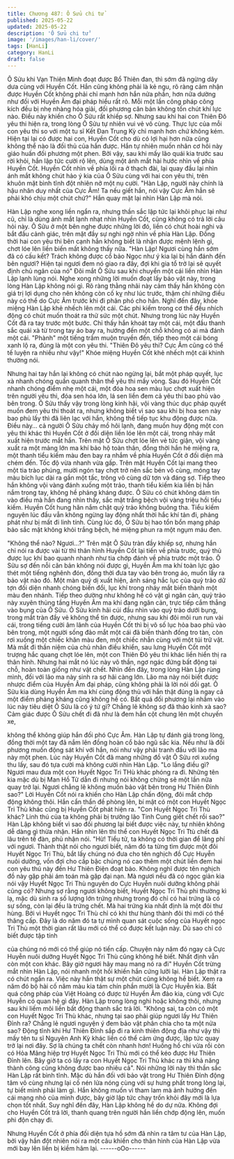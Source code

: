 ```yaml
---
title: Chương 487: Ô Sửu chi tử
published: 2025-05-22
updated: 2025-05-22
description: 'Ô Sửu chi tử'
image: '/images/han-li/cover/'
tags: [HanLi]
category: HanLi
draft: false
---
```


Ô Sửu khi Vạn Thiên Minh đoạt được Bổ Thiên đan, thì sớm đã
ngừng dây dưa cùng với Huyền Cốt.
Hắn cũng không phải là kẻ ngu, rõ ràng cảm nhận được Huyền
Cốt không phải chỉ mạnh hơn hắn nửa phần, hơn nữa dường như
đối với Huyền Âm đại pháp hiểu rất rõ.
Mỗi một lần công pháp công kích đều bị nhẹ nhàng hóa giải, đối
phương căn bản không tốn chút khí lực nào.
Điều này khiến cho Ô Sửu rất khiếp sợ.
Nhưng sau khi hai con Thiên Đô yêu thi hiện ra, trong lòng Ô Sửu
tự nhiên vui vẻ vô cùng.
Thực lực của mỗi con yêu thi so với một tu sĩ Kết Đan Trung Kỳ
chỉ mạnh hơn chứ không kém. Hiện tại lại có được hai con,
Huyền Cốt cho dù có lợi hại hơn nữa cũng không thể nào là đối
thủ của hắn được.
Hắn tự nhiên muốn nhân cơ hôi này giáo huấn đối phương một
phen.
Bởi vậy, sau khi mấy lão quái kia trước sau rời khỏi, hắn lập tức
cười rộ lên, dùng một ánh mắt hài hước nhìn về phía Huyền Cốt.
Huyền Cốt nhìn về phía lối ra ở thạch đài, lại quay đầu lại nhìn
ánh mắt không chút hảo ý kia của Ô Sửu cùng với hai con yêu thi,
trên khuôn mặt bình tĩnh đột nhiên nở một nụ cười.
"Hàn Lập, người này chính là hậu nhân duy nhất của Cực Âm! Ta
nếu giết hắn, nói vậy Cực Âm hẳn sẽ phải khó chịu một chút
chứ?" Hắn quay mặt lại nhìn Hàn Lập mà nói.

Hàn Lập nghe xong liền ngẩn ra, nhưng thần sắc lập tức lại khôi
phục lại như cũ, chỉ là dùng ánh mắt lạnh nhạt nhìn Huyền Cốt,
cũng không có trả lời câu hỏi này.
Ô Sửu ở một bên nghe được những lời đó, liền có chút hoài nghi
và bắt đầu cảnh giác, trên mặt đầy sự nghi ngờ nhìn về phía Hàn
Lập.
Đồng thời hai con yêu thi bên cạnh hắn không biết là nhận được
mệnh lệnh gì, chơt lóe lên liền biến mất không thấy nữa.
"Hàn Lập! Ngươi cùng hắn sớm đã có cấu kết? Trách không được
cổ bảo Ngọc như ý kia lại bị hắn đánh đến bên ngươi? Hiện tại
ngươi đem nó giao ra đây, đợi khi gia tổ trở lại sẽ quyết định chủ
ngân của nó" Đôi mắt Ô Sửu sau khi chuyển một cái liền nhìn
Hàn Lập lạnh lùng nói.
Nghe xong những lời muốn đoạt lấy bảo vật này, trong lòng Hàn
Lập không nói gì.
Rõ ràng thằng nhãi này cảm thấy hắn không còn giá trị lợi dụng
cho nên không còn cố kỵ như lúc trước, thậm chí những điều này
có thể do Cực Âm trước khi đi phân phó cho hắn.
Nghĩ đến đây, khóe miệng Hàn Lập khẻ nhếch lên một cái. Các
phi kiếm trong cơ thể đều nhích động có chút muốn thoát ra thử
sức một chút.
Nhưng trong lúc này Huyền Cốt đã ra tay trước một bước.
Chỉ thấy hắn khoát tay một cái, một đầu thanh sắc quái xà từ
trong tay áo bay ra, hướng đến một chỗ không có ai mà đánh một
cái.
"Phành" một tiếng trầm muộn truyền đến, tiếp theo một cái bóng
xanh lộ ra, đúng là một con yêu thi.
"Thiên Đô yêu thi? Cực Âm cũng có thể tế luyện ra nhiều như
vậy!" Khóe miệng Huyền Cốt khẻ nhếch một cái khinh thường nói.

Nhưng hai tay hắn lại không có chút nào ngừng lại, bắt một pháp
quyết, lục xà nhanh chóng quấn quanh thân thể yêu thi mấy vòng.
Sau đó Huyền Cốt nhanh chóng điểm nhẹ một cái, một đóa hoa
sen màu lục chợt xuất hiện trên người yêu thi, đóa sen hóa lớn, lá
sen liền đem cả yêu thi bao phủ vào bên trong.
Ô Sửu thấy vậy trong lòng kinh hãi, vội vàng thúc dục pháp quyết
muốn đem yêu thi thoát ra, nhưng không biết vì sao sau khi bị hoa
sen này bao phủ lấy thì đã liên lạc với hắn, không thể tiếp tục khu
động được nữa.
Điều này… cả người Ô Sửu chảy mồ hôi lạnh, đang muốn huy
động một con yêu thi khác thì Huyền Cốt ở đối diện liền lóe lên
một cái, trong nháy mắt xuất hiện trước mắt hắn.
Trên mặt Ô Sửu chợt lóe lên vẻ tức giận, vội vàng xuất ra một
mảng lớn ma khí bảo hộ toàn thân, đồng thời hắn hé miệng ra,
một thanh tiểu kiếm màu đen bay ra nhắm về phía Huyền Cốt ở
đối diện mà chém đến.
Tốc độ vừa nhanh vừa gấp.
Trên mặt Huyền Cốt lại mang theo một tia trào phúng, mười ngón
tay chợt trở nên sắc bén vô cùng, móng tay màu bích lục dài ra
gần một tấc, trông vô cùng dữ tợn và đáng sợ.
Tiếp theo hắn không vội vàng đánh xuống một trảo, thanh tiểu
kiếm kia liền bị hắn nắm trong tay, không hề phảng kháng được.
Ô Sửu có chút không dám tin vào điều mà hắn đang nhìn thấy,
sắc mặt trắng bệch vội vàng triệu hồi tiểu kiếm.
Huyền Cốt hung hăn nắm chặt quỷ trảo không buông tha. Tiểu
kiếm nguyên lúc đầu vẫn không ngừng lay động nhất thời hắc khí
tản đi, phảng phát như bị mất đi linh tính.
Cùng lúc đó, Ô Sửu bị hao tổn bổn mạng pháp bảo sắc mặt
không khỏi trắng bệch, hé miệng phun ra một ngụm máu đen.

"Không thể nào? Ngươi…?" Trên mặt Ô Sửu tràn đầy khiếp sợ,
nhưng hắn chỉ nói ra được vài từ thì thân hình Huyền Cốt lại tiến
về phía trước, quỷ thủ được lục khí bao quanh nhanh như tia
chớp đánh về phía trước một trảo.
Ô Sửu sợ đến nỗi căn bản không nói được gì, Huyền Âm ma khí
toàn lực gào thét một tiếng nghênh đón, đồng thời đưa tay vào
bên trong áo, muốn lấy ra bảo vật nào đó.
Một màn quỷ dị xuất hiện, ánh sáng hắc lục của quỷ trảo dữ tợn
đối diện nhanh chóng biến đổi, lục khí trong nháy mắt biến thành
một màu đen nhánh.
Tiếp theo dường như không hề có vật gì ngăn cản, quỷ trảo này
xuyên thủng tầng Huyền Âm ma khí đang ngăn cản, trực tiếp cắm
thẳng vào bụng của Ô Sửu.
Ô Sửu kinh hãi cúi đầu nhìn vào quỷ trảo dưới bụng, trong mắt
tràn đầy vẻ không thể tin được, nhưng sau khi đôi môi run run vài
cái, trong tiếng cười âm lãnh của Huyền Cốt thì bị vô số lục hỏa
bao phủ vào bên trong, một người sống đảo mắt một cái đã biến
thành đống tro tàn, còn rơi xuống một chiếc khăn màu đen, một
chiếc nhẫn cùng với một túi trữ vật.
Mà mất đi thần niệm của chủ nhân điều khiển, sau lưng Huyền
Cốt một trượng hắc quang chợt lóe lên, một con Thiên Đô yêu thi
khác liền hiển thị ra thân hình. Nhưng hai mắt nó lúc này vô thần,
ngơ ngác đứng bất động tại chỗ, hoàn toàn giống như vật chết.
Nhìn đến đây, trong lòng Hàn Lập rùng mình, đối với lão ma này
sinh ra sợ hãi càng lớn.
Lão ma này nói biết được nhược điểm của Huyền Âm đại pháp,
cũng không phải là lời nói dối gạt. Ô Sửu kia dùng Huyền Âm ma
khí cùng động thủ với hắn thật đúng là ngay cả một điểm phảng
kháng cũng không hề có.
Bất quá đối phương lại nhắm vào lúc này tiêu diệt Ô Sửu là có ý
tứ gì? Chẳng lẽ không sợ đã thảo kinh xà sao? Cảm giác được Ô
Sửu chết đi đã như là đem hắn cột chung lên một chuyến xe,

không thể không giúp hắn đối phó Cực Âm.
Hàn Lập tự đánh giá trong lòng, đồng thời một tay đã nắm lên
đồng hoàn cổ bảo ngũ sắc kia. Nếu như là đối phương muốn
động sát khí với hắn, nói như vậy phải tranh đấu với lão ma này
một phen.
Lúc này Huyền Cốt đã mang những đồ vật Ô Sửu rơi xuống thu
lấy, sau đó tựa cười mà không cười nhìn Hàn Lập.
"Lo lắng điều gì? Ngươi mau đưa một con Huyết Ngọc Tri THù
khác phóng ra đi. Những tên kia mặc dù bị Man Hồ Tử dẫn đi
nhưng nói không chừng sẽ một lần nữa quay trở lại. Ngươi chẳng
lẽ không muốn bảo vật bên trong Hư Thiên Đỉnh sao?"
Lời Huyền Cốt nói ra khiến cho Hàn Lập chấn động, đôi mắt chớp
động không thôi. Hắn cẩn thẩn đề phòng lên, bí mật có một con
Huyết Ngọc Tri Thù khác cũng bị Huyền Cốt phát hiện ra.
"Con Huyết Ngọc Tri Thù khác? Linh thú của ta không phải bị
trưởng lão Tinh Cung giết chết rồi sao?" Hàn Lập không biết vì
sao đối phương lại biết được việc này, tự nhiên không dễ dàng gì
thừa nhận. Hắn nhìn lên thi thể con Huyết Ngọc Tri Ttù chết đã
lâu trên tế đàn, phủ nhận nói.
"Hừ! Tiểu tử, ta không có thời gian để lãng phí với ngươi. Thành
thật nói cho ngươi biết, năm đó ta từng tìm được một đôi Huyết
Ngọc Tri Thù, bắt lấy chúng nó đưa cho tên nghịch đồ Cực Huyễn
nuôi dưỡng, vốn đợi cho cấp bậc chúng nó cao thêm một chút liền
đem hai con yêu thú này đến Hư Thiên Điện đoạt bảo. Không nghĩ
được tên nghịch đồ này gặp phải ám toán mà gặp đại nạn. Mà
ngươi nếu đã có ngọc giản kia nói vậy Huyết Ngọc Tri Thù nguyên
do Cực Huyễn nuôi dưỡng không phải cũng có? Nhưng sợ rằng
ngươi không biết, Huyết Ngọc Tri Thù phi thường kì lạ, mặc dù
sinh ra số lượng lớn trứng nhưng trong đó chỉ có hai trứng là có
sự sống, còn lại đều là trứng chết. Mà hai trứng kia nhất định là
một đôi thư hùng. Bởi vì Huyết ngọc Tri Thù chỉ có khi thư hùng
thành đôi thì mới có thể thăng cấp. Đây là do năm đó ta tự mình
quan sát cuộc sống của Huyết ngọc Tri Thù một thời gian rất lâu
mới có thể có được kết luận này. Dù sao chỉ có biết được tập tính

của chúng nó mới có thể giúp nó tiến cấp. Chuyện này năm đó
ngay cả Cực Huyễn nuôi dưỡng Huyết Ngọc Tri Thù cũng không
hề biết. Nhất định vẫn còn một con khác. Bây giờ ngươi hãy mau
mang nó ra đi" Huyền Cốt trừng mắt nhìn Hàn Lập, nói nhanh một
hồi khiến hắn cứng lưỡi lại.
Hàn Lập thật ra có chút ngẩn ra.
Việc này hắn thật sự một chút cũng không hề biết. Xem ra năm
đó bộ hài cố năm màu kia tám chín phần mười là Cực Huyễn kia.
Bất quá công pháp của Việt Hoàng có được từ Huyền Âm đảo
kia, cùng với Cực Huyễn có quan hệ gì đây.
Hàn Lập trong lòng nghi hoặc không thôi, nhưng sau khi liếm môi
liền bất động thanh sắc trả lời.
"Không sai, ta còn có một con Huyết Ngọc Tri Thù khác, nhưng tại
sao phải giúp ngươi lấy Hư Thiên Đỉnh ra? Chẳng lẻ ngươi
nguyện ý đem bảo vật phân chia cho ta một nửa sao? Động tĩnh
khi Hư Thiên Đỉnh sắp đi ra kinh thiên động địa như vậy thì mấy
tên tu sĩ Nguyên Anh Kỳ khác liền có thể cảm ứng được, lập tức
quay trở lại nơi đây. Sợ là chúng ta chết còn nhanh hơn! Huống
hồ chi vừa rồi còn có Hỏa Mãng hiệp trợ Huyết Ngọc Tri Thù mới
có thể kéo được Hư Thiên Đỉnh lên. Bây giờ ta có lấy ra con
Huyết Ngọc Tri Thù khác ra thì khả năng thành công cũng không
được bao nhiêu cả".
Nói những lời này thì thần sắc Hàn Lập rất bình tĩnh. Mặc dù hắn
đối với bảo vật trong Hư Thiên Đỉnh động tâm vô cùng nhưng lại
cố nén lửa nóng cùng với sự hưng phất trong lòng lại, tự biết
mình phải làm gì.
Hắn không muốn vì tham lam mà ảnh hưởng đến cái mạng nhỏ
của mình được, bây giờ lập tức chạy trốn khỏi đây mới là lựa
chọn tốt nhất.
Suy nghĩ đến đây, Hàn Lập không hề do dự nữa.
Không đợi cho Huyền Cốt trả lời, thanh quang trên người hắn liền
chớp động lên, muốn phi độn chạy đi.

Nhưng Huyền Cốt ở phía đối diện tựa hồ sớm đã nhìn ra tâm tư
của Hàn Lập, bởi vậy hắn đột nhiên nói ra một câu khiến cho thân
hình của Hàn Lập vừa mới bay lên liền bị kiềm hãm lại.
------oOo------
